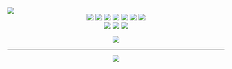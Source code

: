 <div>
  <img src="https://capsule-render.vercel.app/api?type=transparent&fontColor=703ee5&height=200&section=header&text=TERA&desc=Park-Ne-eun&descAlign=56&fontSize=90&animation=twinkling" />
</div>
<div align="center">
  <img src="https://img.shields.io/badge/-Docker-%232496ED?style=flat-square&logo=docker&logoColor=2361DAFB&labelColor=282828" />
  <img src="https://img.shields.io/badge/-React-%2361DAFB?style=flat-square&logo=React&logoColor=2361DAFB&labelColor=282828" />
  <img src="https://img.shields.io/badge/-JavaScript-%23F7DF1E?style=flat-square&logo=Javascript&logoColor=2361DAFB&labelColor=282828" />  
  <img src="https://img.shields.io/badge/-TypeScript-%233178C6?style=flat-square&logo=TypeScript&logoColor=2361DAFB&labelColor=282828" />
  <img src="https://img.shields.io/badge/-HTML5-%23E34F26?style=flat-square&logo=HTML5&logoColor=2361DAFB&labelColor=282828" />
  <img src="https://img.shields.io/badge/-CSS3-%231572B6?style=flat-square&logo=CSS3&logoColor=2361DAFB&labelColor=282828" />
  <img src="https://img.shields.io/badge/-SCSS-%23CC6699?style=flat-square&logo=Sass&logoColor=2361DAFB&labelColor=282828" />
  
</div>
<div align="center">
  <img src="https://img.shields.io/badge/-AWS-%23232F3E?style=flat-square&logo=amazonaws&logoColor=2361DAFB&labelColor=282828" />
  <img src="https://img.shields.io/badge/-Jenkins-%23D24939?style=flat-square&logo=jenkins&logoColor=2361DAFB&labelColor=282828" />
  <img src="https://img.shields.io/badge/-Docker-%232496ED?style=flat-square&logo=docker&logoColor=2361DAFB&labelColor=282828" />
</div>
<div align="center">
  <p></p>
  <img src="https://github-readme-stats.vercel.app/api/top-langs?username=Ne-eun&layout=compact&show_icons=true&theme=shades-of-purple" />
</div>
<!-- [![Top Langs](https://github-readme-stats.vercel.app/api/top-langs/?username=Ne-eun&layout=compact)](https://github.com/anuraghazra/github-readme-stats) -->

*** 
<div align="center">
  <p></p>
  <a align="center" href="https://teraaa.notion.site/TERA-4dc2b379f7e749599c159758313e718d">
    <img src="https://img.shields.io/badge/이력서-Resume-%23C61C3E?style=for-the-badge&logo=Read the Docs&logoColor=2361DAFB&labelColor=282828" />
  </a>
</div>
